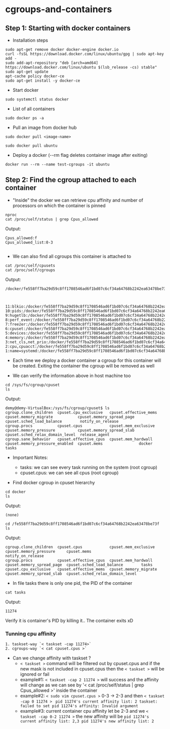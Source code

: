 # cgroups-and-containers

## Step 1: Starting with docker containers

- Installation steps
```
sudo apt-get remove docker docker-engine docker.io
curl -fsSL https://download.docker.com/linux/ubuntu/gpg | sudo apt-key add -
sudo add-apt-repository "deb [arch=amd64] https://download.docker.com/linux/ubuntu $(lsb_release -cs) stable"
sudo apt-get update
apt-cache policy docker-ce
sudo apt-get install -y docker-ce
```  

- Start docker
``` 
sudo systemctl status docker
```

- List of all containers
```
sudo docker ps -a
```

- Pull an image from docker hub
```
sudo docker pull <image-name>
```
```
sudo docker pull ubuntu
```

- Deploy a docker (--rm flag deletes container image after exiting)
```
docker run --rm --name test-cgroups -it ubuntu
```

## Step 2: Find the cgroup attached to each container

- "Inside" the docker we can retrieve cpu affinity and number of processors on which the container is pinned
```
nproc
cat /proc/self/status | grep Cpus_allowed
```

Output: 
```
Cpus_allowed:f
Cpus_allowed_list:0-3
        
```

- We can also find all cgroups this container is attached to
```
cat /proc/self/cpusets
cat /proc/self/cgroups
```

Output:
```
/docker/fe558ff7ba29d59c8ff1708546ad6f1bd07c6cf34a64768b2242ea63478be73f



11:blkio:/docker/fe558ff7ba29d59c8ff1708546ad6f1bd07c6cf34a64768b2242ea63478be73f
10:pids:/docker/fe558ff7ba29d59c8ff1708546ad6f1bd07c6cf34a64768b2242ea63478be73f
9:hugetlb:/docker/fe558ff7ba29d59c8ff1708546ad6f1bd07c6cf34a64768b2242ea63478be73f
8:perf_event:/docker/fe558ff7ba29d59c8ff1708546ad6f1bd07c6cf34a64768b2242ea63478be73f
7:freezer:/docker/fe558ff7ba29d59c8ff1708546ad6f1bd07c6cf34a64768b2242ea63478be73f
6:cpuset:/docker/fe558ff7ba29d59c8ff1708546ad6f1bd07c6cf34a64768b2242ea63478be73f
5:devices:/docker/fe558ff7ba29d59c8ff1708546ad6f1bd07c6cf34a64768b2242ea63478be73f
4:memory:/docker/fe558ff7ba29d59c8ff1708546ad6f1bd07c6cf34a64768b2242ea63478be73f
3:net_cls,net_prio:/docker/fe558ff7ba29d59c8ff1708546ad6f1bd07c6cf34a64768b2242ea63478be73f
2:cpu,cpuacct:/docker/fe558ff7ba29d59c8ff1708546ad6f1bd07c6cf34a64768b2242ea63478be73f
1:name=systemd:/docker/fe558ff7ba29d59c8ff1708546ad6f1bd07c6cf34a64768b2242ea63478be73f

```

- Each time we deploy a docker container a cgroup for this container will be created. Exiting the container the cgroup will be removed as well

- We can verify the information above in host machine too

```
cd /sys/fs/cgroup/cpuset
ls
```

Output:
```
demy@demy-VirtualBox:/sys/fs/cgroup/cpuset$ ls
cgroup.clone_children  cpuset.cpu_exclusive   cpuset.effective_mems  cpuset.memory_migrate           cpuset.memory_spread_page  cpuset.sched_load_balance        notify_on_release
cgroup.procs           cpuset.cpus            cpuset.mem_exclusive   cpuset.memory_pressure          cpuset.memory_spread_slab  cpuset.sched_relax_domain_level  release_agent
cgroup.sane_behavior   cpuset.effective_cpus  cpuset.mem_hardwall    cpuset.memory_pressure_enabled  cpuset.mems                docker                           tasks

```

- Important Notes: 
    - tasks: we can see every task running on the system (root cgroup)
    - cpuset.cpus: we can see all cpus (root cgroup)

- Find docker cgroup in cpuset hierarchy
```
cd docker
ls
```

Output:
```
(none)
```

```
cd /fe558ff7ba29d59c8ff1708546ad6f1bd07c6cf34a64768b2242ea63478be73f
ls
```

Output:
```
cgroup.clone_children  cpuset.cpus            cpuset.mem_exclusive   cpuset.memory_pressure     cpuset.mems                      notify_on_release
cgroup.procs           cpuset.effective_cpus  cpuset.mem_hardwall    cpuset.memory_spread_page  cpuset.sched_load_balance        tasks
cpuset.cpu_exclusive   cpuset.effective_mems  cpuset.memory_migrate  cpuset.memory_spread_slab  cpuset.sched_relax_domain_level
```

- In file tasks there is only one pid, the PID of the container
```
cat tasks
```

Output:
```
11274
```
Verify it is container's PID by killing it.. The container exits xD

### Tunning cpu affinity
    1. taskset-way `< taskset -cap 11274>`
    2. cgroups-way `< cat cpuset.cpus >`

- Can we change affinity with taskset ?
    - `< taskset >` command will be filtered out by cpuset.cpus and if the new mask is not included in cpuset.cpus then the `< taskset >` will be ignored or fail
    - example#1: `< taskset -cap 2 11274 >` will success and the affinity will change as we can see by '< cat /proc/self/status | grep Cpus_allowed >' inside the container
    - example#2: `< sudo vim cpuset.cpus >` 0-3 -> 2-3 and then `< taskset -cap 0 11274 >` ``` pid 11274's current affinity list: 2
    taskset: failed to set pid 11274's affinity: Invalid argument```
    - example#3: current container cpu affinity let be 2-3 and we  `< taskset -cap 0-2 11274 >`
        the new affinity will be ```pid 11274's current affinity list: 2,3
                                    pid 11274's new affinity list: 2```

